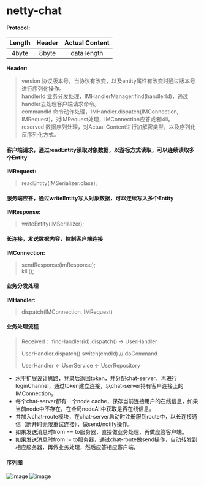 # netty-chat

**Protocol:**<br>

| Length | Header  | Actual Content |
| :----: |:-------:| :-------------:|
| 4byte  | 8byte   |   data length  |

**Header:**<br>

> version   协议版本号，当协议有改变，以及entity属性有改变时通过版本号进行序列化操作。<br>
> handlerId 业务分发处理，IMHandlerManager.find(handlerId)，通过handler去处理客户端请求命令。<br>
> commandId 命令动作处理，IMHandler.dispatch(IMConnection, IMRequest)，对IMRequest处理，IMConnection应答或者kill。<br>
> reserved  数据序列处理，对Actual Content进行加解密类型，以及序列化反序列化方式。<br>

#### 客户端请求，通过readEntity读取对象数据，以游标方式读取，可以连续读取多个Entity
**IMRequest:**<br>
> readEntity(IMSerializer.class);<br>

#### 服务端应答，通过writeEntity写入对象数据，可以连续写入多个Entity
**IMResponse:**<br>
> writeEntity(IMSerializer);<br>

#### 长连接，发送数据内容，控制客户端连接
**IMConnection:**<br>
> sendResponse(imResponse);<br>
> kill();<br>

#### 业务分发处理
**IMHandler:**<br>
> dispatch(IMConnection, IMRequest)<br>

#### 业务处理流程<br>
> Received：
> findHandler(id).dispatch() -> UserHandler
>
> UserHandler.dispatch()
>    switch(cmdId)
>    // doCommand
>
> UserHandler <- UserService <- UserRepository<br>
  
* 水平扩展设计思路，登录后返回token，并分配chat-server，再进行loginChannel，通过token建立连接，以chat-server持有客户连接上的IMConnection。
* 每个chat-server都有一个node cache，保存当前连接用户的在线信息，如果当前node中不存在，在全局nodeAll中获取是否在线信息。
* 并加入chat-route模块，在chat-server启动时注册服到route中，以长连接通信（断开时无限重试连接），做send/notify操作。
* 如果发送消息时from == to服务器，直接做业务处理，再做应答客户端。
* 如果发送消息时from != to服务器，通过chat-route做send操作，自动转发到相应服务器，再做业务处理，然后应答相应客户端。

#### 序列图
![image](https://raw.githubusercontent.com/im-qq/netty-chat/master/docs/uml/Login.png)
![image](https://raw.githubusercontent.com/im-qq/netty-chat/master/docs/uml/Message.png)